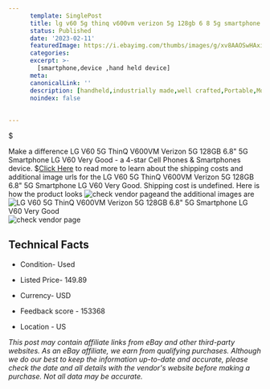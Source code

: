 ```yaml
---
      template: SinglePost
      title: lg v60 5g thinq v600vm verizon 5g 128gb 6 8 5g smartphone lg v60 very good
      status: Published
      date: '2023-02-11'
      featuredImage: https://i.ebayimg.com/thumbs/images/g/xv8AAOSwHAxizd61/s-l225.jpg
      categories: 
      excerpt: >-
        [smartphone,device ,hand held device]
      meta:
      canonicalLink: ''
      description: [handheld,industrially made,well crafted,Portable,Mobile,Compact,Convenient,Lightweight,Maneuverable,Man-portable,Miniature,Carriable,Hand-held,Light,Holdable,Transportable,Mobile device,Pocket-sized,On-the-go,Wireless,Cordless,Compact size,Convenient size, smartphone,device ,hand held device]
      noindex: false
      
        
---
```

$

Make a difference LG V60 5G ThinQ V600VM Verizon 5G 128GB 6.8" 5G Smartphone LG V60 Very Good - a 4-star Cell Phones & Smartphones device.
$[Click Here](https://www.ebay.com/itm/204180944725?hash=item2f8a21f755%3Ag%3Axv8AAOSwHAxizd61&mkevt=1&mkcid=1&mkrid=711-53200-19255-0&campid=%253CePNCampaignId%253E&customid=%253CreferenceId%253E&toolid=10049) to read more to learn about the shipping costs and additional image urls for the LG V60 5G ThinQ V600VM Verizon 5G 128GB 6.8" 5G Smartphone LG V60 Very Good. Shipping cost is undefined. Here is how the product looks ![check vendor page](https://i.ebayimg.com/thumbs/images/g/xv8AAOSwHAxizd61/s-l225.jpg)and the additional images are![LG V60 5G ThinQ V600VM Verizon 5G 128GB 6.8" 5G Smartphone LG V60 Very Good](https://i.ebayimg.com/images/g/xv8AAOSwHAxizd61/s-l1200.jpg)![check vendor page](https://origin-galleryplus.ebayimg.com/ws/web/204180944725_2_0_1/225x225.jpg,https://origin-galleryplus.ebayimg.com/ws/web/204180944725_3_0_1/225x225.jpg,https://origin-galleryplus.ebayimg.com/ws/web/204180944725_4_0_1/225x225.jpg,https://origin-galleryplus.ebayimg.com/ws/web/204180944725_5_0_1/225x225.jpg,https://origin-galleryplus.ebayimg.com/ws/web/204180944725_6_0_1/225x225.jpg,https://origin-galleryplus.ebayimg.com/ws/web/204180944725_7_0_1/225x225.jpg)



 ## Technical Facts 



     
      

 - Condition- Used 


      

 - Listed Price- 149.89 


      

 - Currency- USD 


      

 - Feedback score - 153368 


      

 - Location - US 


      
      

 *_This post may contain affiliate links from eBay and other third-party websites. As an eBay affiliate, we earn from qualifying purchases. Although we do our best to keep the information up-to-date and accurate, please check the date and all details with the vendor's website before making a purchase. Not all data may be accurate._*






